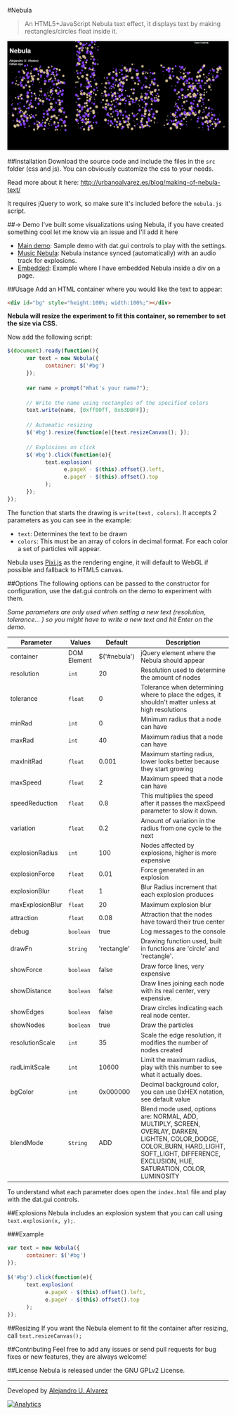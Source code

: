 #Nebula

> An HTML5+JavaScript Nebula text effect, it displays text by making rectangles/circles float inside it.

![Nebula](https://raw.githubusercontent.com/aurbano/Nebula/master/misc/screenshot.png)

##Installation
Download the source code and include the files in the `src` folder (css and js). You can obviously customize the css to your needs.

Read more about it here: http://urbanoalvarez.es/blog/making-of-nebula-text/

It requires jQuery to work, so make sure it's included before the `nebula.js` script.

##→ Demo
I've built some visualizations using Nebula, if you have created something cool let me know via an issue and I'll add it here

* [Main demo](http://urbanoalvarez.es/Nebula/): Sample demo with dat.gui controls to play with the settings.
* [Music Nebula](http://urbanoalvarez.es/Nebula/music.html): Nebula instance synced (automatically) with an audio track for explosions.
* [Embedded](http://urbanoalvarez.es/blog/making-of-nebula-text/): Example where I have embedded Nebula inside a div on a page.

##Usage
Add an HTML container where you would like the text to appear:

```html
<div id="bg" style="height:100%; width:100%;"></div>
```

**Nebula will resize the experiment to fit this container, so remember to set the size via CSS.**

Now add the following script:

```javascript
$(document).ready(function(){
      var text = new Nebula({
            container: $('#bg')
      });
      
      var name = prompt("What's your name?");
      
      // Write the name using rectangles of the specified colors
      text.write(name, [0xff00ff, 0x63DBFF]);
      
      // Automatic resizing
      $('#bg').resize(function(e){text.resizeCanvas(); });

      // Explosions on click
      $('#bg').click(function(e){
            text.explosion(
                  e.pageX - $(this).offset().left,
                  e.pageY - $(this).offset().top
            );
      });
});
```

The function that starts the drawing is `write(text, colors)`. It accepts 2 parameters as you can see in the example:

* `text`: Determines the text to be drawn
* `colors`: This must be an array of colors in decimal format. For each color a set of particles will appear.

Nebula uses [Pixi.js](https://github.com/GoodBoyDigital/pixi.js) as the rendering engine, it will default to WebGL if possible and fallback to HTML5 canvas.

##Options
The following options can be passed to the constructor for configuration, use the dat.gui controls on the demo to experiment with them.

*Some parameters are only used when setting a new text (resolution, tolerance... ) so you might have to write a new text and hit Enter on the demo.*


| Parameter   |      Values      | Default      |     Description |
|-------------|------------------|--------------|-----------------|
| container   | DOM Element      |  $('#nebula') | jQuery element where the Nebula should appear |
| resolution  | `int`            |  20 | Resolution used to determine the amount of nodes |
| tolerance | `float` | 0 | Tolerance when determining where to place the edges, it shouldn't matter unless at high resolutions|
| minRad | `int` | 0 | Minimum radius that a node can have |
| maxRad | `int` | 40 | Maximum radius that a node can have |
| maxInitRad | `float` | 0.001 | Maximum starting radius, lower looks better because they start growing |
| maxSpeed | `float` | 2 | Maximum speed that a node can have |
| speedReduction | `float` | 0.8 | This multiplies the speed after it passes the maxSpeed parameter to slow it down. |
| variation | `float` | 0.2 | Amount of variation in the radius from one cycle to the next|
| explosionRadius | `int`| 100 | Nodes affected by explosions, higher is more expensive |
| explosionForce | `float` | 0.01 | Force generated in an explosion |
| explosionBlur | `float` | 1 | Blur Radius increment that each explosion produces |
| maxExplosionBlur | `float` | 20 | Maximum explosion blur |
| attraction | `float` | 0.08 | Attraction that the nodes have toward their true center |
| debug | `boolean` | true | Log messages to the console |
| drawFn | `String` | 'rectangle' | Drawing function used, built in functions are 'circle' and 'rectangle'. |
| showForce | `boolean` | false | Draw force lines, very expensive |
| showDistance | `boolean` | false | Draw lines joining each node with its real center, very expensive. |
| showEdges | `boolean` | false | Draw circles indicating each real node center. |
| showNodes | `boolean` | true | Draw the particles |
| resolutionScale | `int` | 35 | Scale the edge resolution, it modifies the number of nodes created |
| radLimitScale | `int` | 10600 | Limit the maximum radius, play with this number to see what it actually does. |
| bgColor | `int` | 0x000000 | Decimal background color, you can use 0xHEX notation, see default value |
| blendMode | `String` | ADD | Blend mode used, options are:  NORMAL, ADD, MULTIPLY, SCREEN, OVERLAY, DARKEN, LIGHTEN, COLOR\_DODGE, COLOR\_BURN, HARD\_LIGHT, SOFT\_LIGHT, DIFFERENCE, EXCLUSION, HUE, SATURATION, COLOR, LUMINOSITY|

To understand what each parameter does open the `index.html` file and play with the dat.gui controls.

##Explosions
Nebula includes an explosion system that you can call using `text.explosion(x, y);`.

###Example

```javascript
var text = new Nebula({
      container: $('#bg')
});

$('#bg').click(function(e){
      text.explosion(
            e.pageX - $(this).offset().left,
            e.pageY - $(this).offset().top
      );
});
```

##Resizing
If you want the Nebula element to fit the container after resizing, call `text.resizeCanvas();`

##Contributing
Feel free to add any issues or send pull requests for bug fixes or new features, they are always welcome!

##License
Nebula is released under the GNU GPLv2 License.

-------

Developed by [Alejandro U. Alvarez](http://urbanoalvarez.es)

[![Analytics](https://ga-beacon.appspot.com/UA-3181088-16/nebula/readme)](https://github.com/aurbano)
